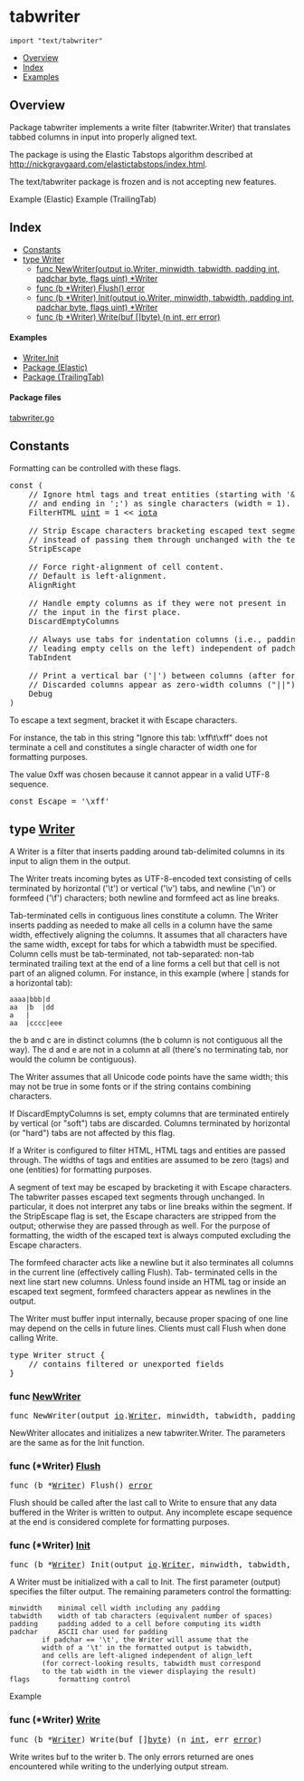 

# tabwriter
`import "text/tabwriter"`

* [Overview](#pkg-overview)
* [Index](#pkg-index)
* [Examples](#pkg-examples)

## <a id="pkg-overview">Overview</a>
Package tabwriter implements a write filter (tabwriter.Writer) that
translates tabbed columns in input into properly aligned text.

The package is using the Elastic Tabstops algorithm described at
<a href="http://nickgravgaard.com/elastictabstops/index.html">http://nickgravgaard.com/elastictabstops/index.html</a>.

The text/tabwriter package is frozen and is not accepting new features.


<a id="example__elastic">Example (Elastic)</a>
<a id="example__trailingTab">Example (TrailingTab)</a>


## <a id="pkg-index">Index</a>
* [Constants](#pkg-constants)
* [type Writer](#Writer)
  * [func NewWriter(output io.Writer, minwidth, tabwidth, padding int, padchar byte, flags uint) *Writer](#NewWriter)
  * [func (b *Writer) Flush() error](#Writer.Flush)
  * [func (b *Writer) Init(output io.Writer, minwidth, tabwidth, padding int, padchar byte, flags uint) *Writer](#Writer.Init)
  * [func (b *Writer) Write(buf []byte) (n int, err error)](#Writer.Write)


#### <a id="pkg-examples">Examples</a>
* [Writer.Init](#example_Writer_Init)
* [Package (Elastic)](#example__elastic)
* [Package (TrailingTab)](#example__trailingTab)


#### <a id="pkg-files">Package files</a>
[tabwriter.go](https://golang.org/src/text/tabwriter/tabwriter.go) 


## <a id="pkg-constants">Constants</a>
Formatting can be controlled with these flags.


<pre>const (
    <span class="comment">// Ignore html tags and treat entities (starting with &#39;&amp;&#39;</span>
    <span class="comment">// and ending in &#39;;&#39;) as single characters (width = 1).</span>
    <span id="FilterHTML">FilterHTML</span> <a href="/pkg/builtin/#uint">uint</a> = 1 &lt;&lt; <a href="/pkg/builtin/#iota">iota</a>

    <span class="comment">// Strip Escape characters bracketing escaped text segments</span>
    <span class="comment">// instead of passing them through unchanged with the text.</span>
    <span id="StripEscape">StripEscape</span>

    <span class="comment">// Force right-alignment of cell content.</span>
    <span class="comment">// Default is left-alignment.</span>
    <span id="AlignRight">AlignRight</span>

    <span class="comment">// Handle empty columns as if they were not present in</span>
    <span class="comment">// the input in the first place.</span>
    <span id="DiscardEmptyColumns">DiscardEmptyColumns</span>

    <span class="comment">// Always use tabs for indentation columns (i.e., padding of</span>
    <span class="comment">// leading empty cells on the left) independent of padchar.</span>
    <span id="TabIndent">TabIndent</span>

    <span class="comment">// Print a vertical bar (&#39;|&#39;) between columns (after formatting).</span>
    <span class="comment">// Discarded columns appear as zero-width columns (&#34;||&#34;).</span>
    <span id="Debug">Debug</span>
)</pre>To escape a text segment, bracket it with Escape characters.
For instance, the tab in this string "Ignore this tab: \xff\t\xff"
does not terminate a cell and constitutes a single character of
width one for formatting purposes.

The value 0xff was chosen because it cannot appear in a valid UTF-8 sequence.


<pre>const <span id="Escape">Escape</span> = &#39;\xff&#39;</pre>





## <a id="Writer">type</a> [Writer](https://golang.org/src/text/tabwriter/tabwriter.go?s=3816:4498#L81)
A Writer is a filter that inserts padding around tab-delimited
columns in its input to align them in the output.

The Writer treats incoming bytes as UTF-8-encoded text consisting
of cells terminated by horizontal ('\t') or vertical ('\v') tabs,
and newline ('\n') or formfeed ('\f') characters; both newline and
formfeed act as line breaks.

Tab-terminated cells in contiguous lines constitute a column. The
Writer inserts padding as needed to make all cells in a column have
the same width, effectively aligning the columns. It assumes that
all characters have the same width, except for tabs for which a
tabwidth must be specified. Column cells must be tab-terminated, not
tab-separated: non-tab terminated trailing text at the end of a line
forms a cell but that cell is not part of an aligned column.
For instance, in this example (where | stands for a horizontal tab):


	aaaa|bbb|d
	aa  |b  |dd
	a   |
	aa  |cccc|eee

the b and c are in distinct columns (the b column is not contiguous
all the way). The d and e are not in a column at all (there's no
terminating tab, nor would the column be contiguous).

The Writer assumes that all Unicode code points have the same width;
this may not be true in some fonts or if the string contains combining
characters.

If DiscardEmptyColumns is set, empty columns that are terminated
entirely by vertical (or "soft") tabs are discarded. Columns
terminated by horizontal (or "hard") tabs are not affected by
this flag.

If a Writer is configured to filter HTML, HTML tags and entities
are passed through. The widths of tags and entities are
assumed to be zero (tags) and one (entities) for formatting purposes.

A segment of text may be escaped by bracketing it with Escape
characters. The tabwriter passes escaped text segments through
unchanged. In particular, it does not interpret any tabs or line
breaks within the segment. If the StripEscape flag is set, the
Escape characters are stripped from the output; otherwise they
are passed through as well. For the purpose of formatting, the
width of the escaped text is always computed excluding the Escape
characters.

The formfeed character acts like a newline but it also terminates
all columns in the current line (effectively calling Flush). Tab-
terminated cells in the next line start new columns. Unless found
inside an HTML tag or inside an escaped text segment, formfeed
characters appear as newlines in the output.

The Writer must buffer input internally, because proper spacing
of one line may depend on the cells in future lines. Clients must
call Flush when done calling Write.


<pre>type Writer struct {
    <span class="comment">// contains filtered or unexported fields</span>
}
</pre>









### <a id="NewWriter">func</a> [NewWriter](https://golang.org/src/text/tabwriter/tabwriter.go?s=18024:18123#L597)
<pre>func NewWriter(output <a href="/pkg/io/">io</a>.<a href="/pkg/io/#Writer">Writer</a>, minwidth, tabwidth, padding <a href="/pkg/builtin/#int">int</a>, padchar <a href="/pkg/builtin/#byte">byte</a>, flags <a href="/pkg/builtin/#uint">uint</a>) *<a href="#Writer">Writer</a></pre>
NewWriter allocates and initializes a new tabwriter.Writer.
The parameters are the same as for the Init function.






### <a id="Writer.Flush">func</a> (\*Writer) [Flush](https://golang.org/src/text/tabwriter/tabwriter.go?s=15303:15333#L484)
<pre>func (b *<a href="#Writer">Writer</a>) Flush() <a href="/pkg/builtin/#error">error</a></pre>
Flush should be called after the last call to Write to ensure
that any data buffered in the Writer is written to output. Any
incomplete escape sequence at the end is considered
complete for formatting purposes.




### <a id="Writer.Init">func</a> (\*Writer) [Init](https://golang.org/src/text/tabwriter/tabwriter.go?s=8251:8357#L201)
<pre>func (b *<a href="#Writer">Writer</a>) Init(output <a href="/pkg/io/">io</a>.<a href="/pkg/io/#Writer">Writer</a>, minwidth, tabwidth, padding <a href="/pkg/builtin/#int">int</a>, padchar <a href="/pkg/builtin/#byte">byte</a>, flags <a href="/pkg/builtin/#uint">uint</a>) *<a href="#Writer">Writer</a></pre>
A Writer must be initialized with a call to Init. The first parameter (output)
specifies the filter output. The remaining parameters control the formatting:


	minwidth	minimal cell width including any padding
	tabwidth	width of tab characters (equivalent number of spaces)
	padding		padding added to a cell before computing its width
	padchar		ASCII char used for padding
			if padchar == '\t', the Writer will assume that the
			width of a '\t' in the formatted output is tabwidth,
			and cells are left-aligned independent of align_left
			(for correct-looking results, tabwidth must correspond
			to the tab width in the viewer displaying the result)
	flags		formatting control


<a id="example_Writer_Init">Example</a>


### <a id="Writer.Write">func</a> (\*Writer) [Write](https://golang.org/src/text/tabwriter/tabwriter.go?s=16248:16301#L520)
<pre>func (b *<a href="#Writer">Writer</a>) Write(buf []<a href="/pkg/builtin/#byte">byte</a>) (n <a href="/pkg/builtin/#int">int</a>, err <a href="/pkg/builtin/#error">error</a>)</pre>
Write writes buf to the writer b.
The only errors returned are ones encountered
while writing to the underlying output stream.








